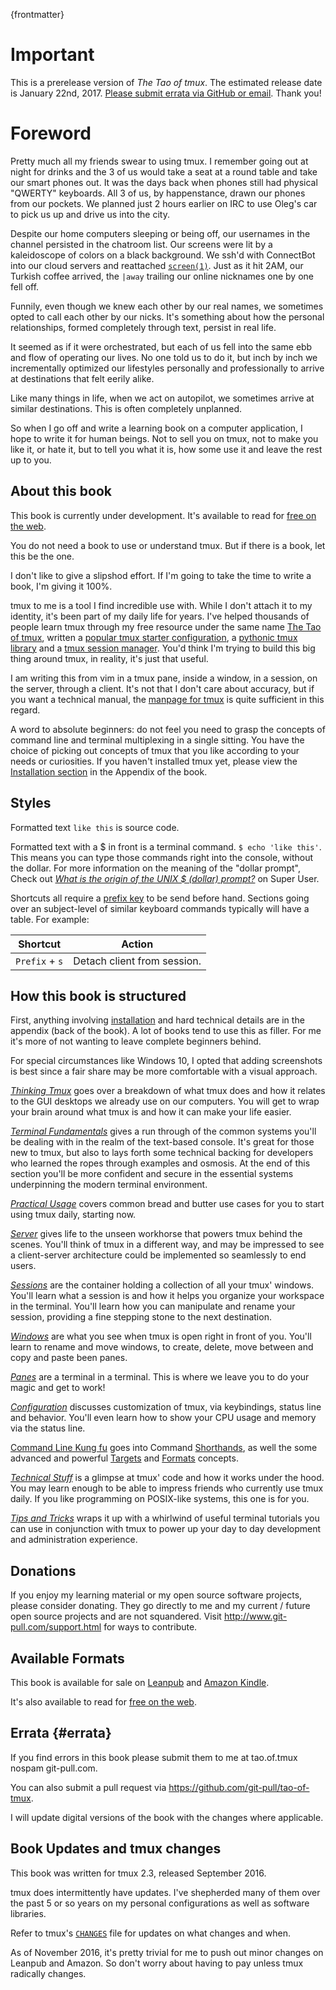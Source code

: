 
{frontmatter}

# Important

This is a prerelease version of *The Tao of tmux*. The estimated release date is
January 22nd, 2017. [Please submit errata via GitHub or email](#errata). Thank
you!

# Foreword 

Pretty much all my friends swear to using tmux. I remember going out at night
for drinks and the 3 of us would take a seat at a round table and take our smart
phones out. It was the days back when phones still had physical "QWERTY" keyboards.
All 3 of us, by happenstance, drawn our phones from our pockets. We planned just 2
hours earlier on IRC to use Oleg's car to pick us up and drive us into the city.

Despite our home computers sleeping or being off, our usernames in the channel
persisted in the chatroom list. Our screens were lit by a kaleidoscope of colors
on a black background. We ssh'd with ConnectBot into our cloud servers and
reattached [`screen(1)`](https://en.wikipedia.org/wiki/GNU_Screen). Just as it
hit 2AM, our Turkish coffee arrived, the `|away` trailing our online nicknames
one by one fell off.

Funnily, even though we knew each other by our real names, we sometimes opted to
call each other by our nicks. It's something about how the personal
relationships, formed completely through text, persist in real life.

It seemed as if it were orchestrated, but each of us fell into the same ebb and
flow of operating our lives. No one told us to do it, but inch by inch we
incrementally optimized our lifestyles personally and professionally to arrive
at destinations that felt eerily alike.

Like many things in life, when we act on autopilot, we sometimes arrive at
similar destinations. This is often completely unplanned.

So when I go off and write a learning book on a computer application, I hope
to write it for human beings. Not to sell you on tmux, not to make you like
it, or hate it, but to tell you what it is, how some use it and leave the rest
up to you.

## About this book

This book is currently under development. It's available to read for
[free on the web](https://leanpub.com/the-tao-of-tmux/read).

You do not need a book to use or understand tmux. But if there is a book, let
this be the one.

I don't like to give a slipshod effort. If I'm going to take the time to write a
book, I'm giving it 100%.

tmux to me is a tool I find incredible use with. While I don't attach it to my
identity, it's been part of my daily life for years. I've helped thousands of
people learn tmux through my free resource under the same name
[The Tao of tmux](https://tmuxp.readthedocs.io/en/latest/about_tmux.html),
written a [popular tmux starter configuration](https://github.com/tony/tmux-config),
a [pythonic tmux library](https://github.com/tony/libtmux) and a
[tmux session manager](https://github.com/tony/tmuxp). You'd think I'm trying
to build this big thing around tmux, in reality, it's just that useful.

I am writing this from vim in a tmux pane, inside a window, in a session, on
the server, through a client.  It's not that I don't care about accuracy, but
if you want a technical manual, the [manpage for tmux](http://man.openbsd.org/OpenBSD-current/man1/tmux.1)
is quite sufficient in this regard.

A word to absolute beginners: do not feel you need to grasp the concepts
of command line and terminal multiplexing in a single sitting. You have the
choice of picking out concepts of tmux that you like according to your
needs or curiosities. If you haven't installed tmux yet, please view the
[Installation section](#appendix-installation) in the Appendix of the book.

## Styles

Formatted text `like this` is source code.

Formatted text with a $ in front is a terminal command. `$ echo 'like this'`.
This means you can type those commands right into the console, without the
dollar. For more information on the meaning of the "dollar prompt", Check out
[*What is the origin of the UNIX $ (dollar)
prompt?*](https://superuser.com/questions/57575/what-is-the-origin-of-the-unix-dollar-prompt)
on Super User.

Shortcuts all require a [prefix key](#prefix-key) to be send before hand.
Sections going over an subject-level of similar keyboard commands typically will
have a table. For example:

| Shortcut         | Action                                             |
|------------------|----------------------------------------------------|
|`Prefix` + `s`    | Detach client from session.                        |

## How this book is structured

First, anything involving [installation](http://man.openbsd.org/OpenBSD-current/man1/tmux.1)
and hard technical details are in the appendix (back of the book). A lot of
books tend to use this as filler. For me it's more of not wanting to leave
complete beginners behind.

For special circumstances like Windows 10, I opted that adding screenshots is best
since a fair share may be more comfortable with a visual approach.

[*Thinking Tmux*](#thinking-tmux) goes over a breakdown of what
tmux does and how it relates to the GUI desktops we already use on our
computers.  You will get to wrap your brain around what tmux is and how it can
make your life easier.

[*Terminal Fundamentals*](#terminal-fundamentals) gives a run through of the common
systems you'll be dealing with in the realm of the text-based console. It's
great for those new to tmux, but also to lays forth some technical backing for
developers who learned the ropes through examples and osmosis. At the end of this
section you'll be more confident and secure in the essential systems underpinning
the modern terminal environment.

[*Practical Usage*](#practical-usage) covers common bread and
butter use cases for you to start using tmux daily, starting now.

[*Server*](#server) gives life to the unseen workhorse that powers tmux behind
the scenes. You'll think of tmux in a different way, and may be impressed to see
a client-server architecture could be implemented so seamlessly to end users.

[*Sessions*](#sessions) are the container holding a collection of all your tmux'
windows. You'll learn what a session is and how it helps you organize your
workspace in the terminal. You'll learn how you can manipulate and rename your
session, providing a fine stepping stone to the next destination.

[*Windows*](#windows) are what you see when tmux is open right in front of you.
You'll learn to rename and move windows, to create, delete, move between and
copy and paste been panes.

[*Panes*](#panes) are a terminal in a terminal. This is where we leave you to
do your magic and get to work!

[*Configuration*](#config) discusses customization of tmux, via keybindings,
status line and behavior. You'll even learn how to show your CPU usage and
memory via the status line.

[Command Line Kung fu](#cli-kung-fu) goes into Command [Shorthands](#shorthands),
as well the some advanced and powerful [Targets](#targets) and [Formats](#formats)
concepts.

[*Technical Stuff*](#technical-stuff) is a glimpse at tmux' code and how it
works under the hood. You may learn enough to be able to impress friends who
currently use tmux daily. If you like programming on POSIX-like systems, this
one is for you.

[*Tips and Tricks*](#tips-and-tricks) wraps it up with a whirlwind of useful
terminal tutorials you can use in conjunction with tmux to power up your day to
day development and administration experience.


## Donations

If you enjoy my learning material or my open source software projects, please
consider donating. They go directly to me and my current / future open source
projects and are not squandered. Visit <http://www.git-pull.com/support.html>
for ways to contribute.

## Available Formats

This book is available for sale on [Leanpub](https://leanpub.com/the-tao-of-tmux) and [Amazon Kindle](https://www.amazon.com/gp/product/B01MG342KU/ref=as_li_tl?ie=UTF8&camp=1789&creative=9325&creativeASIN=B01MG342KU&linkCode=as2&tag=gitpull-20&linkId=e6d3f08ad92bfea1cf62d735b6a90bdf).

It's also available to read for [free on the web](https://leanpub.com/the-tao-of-tmux/read).

## Errata {#errata}

If you find errors in this book please submit them to me at tao.of.tmux <AT>
nospam git-pull.com.

You can also submit a pull request via <https://github.com/git-pull/tao-of-tmux>.

I will update digital versions of the book with the changes where applicable.

## Book Updates and tmux changes

This book was written for tmux 2.3, released September 2016.

tmux does intermittently have updates. I've shepherded many of them over
the past 5 or so years on my personal configurations as well as software
libraries.

Refer to tmux's [`CHANGES`](https://github.com/tmux/tmux/blob/master/CHANGES)
file for updates on what changes and when.

As of November 2016, it's pretty trivial for me to push out minor changes on
Leanpub and Amazon. So don't worry about having to pay unless tmux
radically changes.
